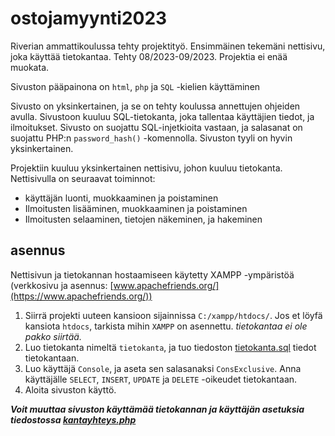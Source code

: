 # ostojamyynti2023
Riverian ammattikoulussa tehty projektityö. Ensimmäinen tekemäni nettisivu, joka käyttää tietokantaa. Tehty 08/2023-09/2023. Projektia ei enää muokata.

Sivuston pääpainona on `html`, `php` ja `SQL` -kielien käyttäminen

Sivusto on yksinkertainen, ja se on tehty koulussa annettujen ohjeiden avulla. Sivustoon kuuluu SQL-tietokanta, joka tallentaa käyttäjien tiedot, ja ilmoitukset. Sivusto on suojattu SQL-injetkioita vastaan, ja salasanat on suojattu PHP:n `password_hash()` -komennolla. Sivuston tyyli on hyvin yksinkertainen.

Projektiin kuuluu yksinkertainen nettisivu, johon kuuluu tietokanta. Nettisivulla on seuraavat toiminnot:
- käyttäjän luonti, muokkaaminen ja poistaminen
- Ilmoitusten lisääminen, muokkaaminen ja poistaminen
- Ilmoitusten selaaminen, tietojen näkeminen, ja hakeminen

## asennus
Nettisivun ja tietokannan hostaamiseen käytetty XAMPP -ympäristöä (verkkosivu ja asennus: [www.apachefriends.org/](https://www.apachefriends.org/))

1. Siirrä projekti uuteen kansioon sijainnissa `C:/xampp/htdocs/`. Jos et löyfä kansiota `htdocs`, tarkista mihin `XAMPP` on asennettu. *tietokantaa ei ole pakko siirtää.*
2. Luo tietokanta nimeltä `tietokanta`, ja tuo tiedoston <a href="tietokanta.sql">tietokanta.sql</a> tiedot tietokantaan.
3. Luo käyttäjä `Console`, ja aseta sen salasanaksi `ConsExclusive`. Anna käyttäjälle `SELECT`, `INSERT`, `UPDATE` ja `DELETE` -oikeudet tietokantaan.
4. Aloita sivuston käyttö.

***Voit muuttaa sivuston käyttämää tietokannan ja käyttäjän asetuksia tiedostossa [kantayhteys.php](kantayhteys.php)***
